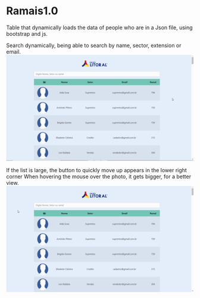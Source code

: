 # Ramais1.0
Table that dynamically loads the data of people who are in a Json file, using bootstrap and js.

Search dynamically, being able to search by name, sector, extension or email.
![Alt Text](https://github.com/felipe1almeida/Ramais1.0/blob/master/tela%201.gif)

If the list is large, the button to quickly move up appears in the lower right corner
When hovering the mouse over the photo, it gets bigger, for a better view.
![Alt Text](https://github.com/felipe1almeida/Ramais1.0/blob/master/tela%202%20final.gif)
